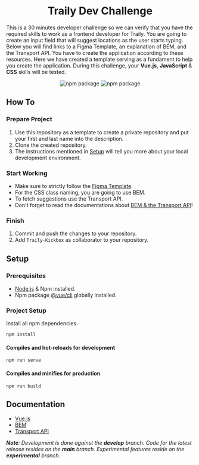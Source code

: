 <h1 align="center">Traily Dev Challenge</h1>

<p>This is a 30 minutes developer challenge so we can verify that you have the required skills to work as a frontend developer for Traily. You are going to create an input field that will suggest locations as the user starts typing. Below you will find links to a Figma Template, an explanation of BEM, and the Transport API. You have to create the application according to these resources. Here we have created a template serving as a fundament to help you create the application. During this challenge, your <b>Vue.js</b>, <b>JavaScript</b> & <b>CSS</b> skills will be tested.</p>

<div align="center">

  ![npm package](https://img.shields.io/node/v/@vue/cli?logo=npm&style=flat-square)
  ![npm package](https://img.shields.io/npm/v/vue?logo=npm&style=flat-square)
</div>

## How To

### Prepare Project
1. Use this repository as a template to create a private repository and put your first and last name into the description.
2. Clone the created repository.
3. The instructions mentioned in [Setup](#Setup) will tell you more about your local development environment.

### Start Working
- Make sure to strictly follow the [Figma Template](https://www.figma.com/file/gZKinnendF1Js5w0lAEFI6?node-id=1%3A2980&viewport=-1027%2C269%2C0.6635387539863586).
- For the CSS class naming, you are going to use BEM.
- To fetch suggestions use the Transport API.
- Don't forget to read the documentations about [BEM & the Transport API](#Documentation)!

### Finish
1. Commit and push the changes to your repository.
2. Add `Traily-Kickbox` as collaborator to your repository.

## Setup
### Prerequisites
 - [Node.js](https://nodejs.org/en/download/) & Npm installed.
 - Npm package [@vue/cli](https://www.npmjs.com/package/@vue/cli) globally installed.

### Project Setup
Install all npm dependencies.
```
npm install
```

#### Compiles and hot-reloads for development
```
npm run serve
```

#### Compiles and minifies for production
```
npm run build
```


## Documentation
* [Vue.js](https://v3.vuejs.org/guide/introduction.html)
* [BEM](http://getbem.com/)
* [Transport API](https://transport.opendata.ch/docs.html)

_**Note**: Development is done against the **develop** branch.
Code for the latest release resides on the **main** branch.
Experimental features reside on the **experimental** branch._
